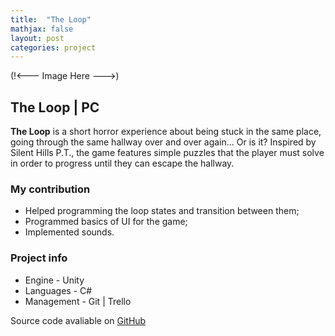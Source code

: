 ```yaml
---
title:  "The Loop"
mathjax: false
layout: post
categories: project
---
```


(!<--- Image Here --->)

## The Loop | PC

<strong>The Loop</strong> is a short horror experience about being stuck in the same place, going through the same hallway over and over again... Or is it?
Inspired by Silent Hills P.T., the game features simple puzzles that the player must solve in order to progress until they can escape the hallway.

<div>
  <h3><strong>My contribution</strong></h3>
  <ul>
      <li>Helped programming the loop states and transition between them;</li>
      <li>Programmed basics of UI for the game;</li>
      <li>Implemented sounds.</li>
  </ul>
</div>

<div>
  <h3><strong>Project info</strong></h3>
  <ul>
      <li>Engine - Unity</li>
      <li>Languages - C#</li>
      <li>Management - Git | Trello</li>
  </ul>
  Source code avaliable on <a href="https://github.com/joaocavacos/MAD_LimitedSpace" target="_blank">GitHub</a>
</div>
